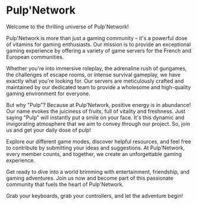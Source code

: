 
# Pulp'Network

Welcome to the thrilling universe of Pulp'Network!

Pulp'Network is more than just a gaming community – it's a powerful dose of vitamins for gaming enthusiasts. Our mission is to provide an exceptional gaming experience by offering a variety of game servers for the French and European communities.

Whether you're into immersive roleplay, the adrenaline rush of gungames, the challenges of escape rooms, or intense survival gameplay, we have exactly what you're looking for. Our servers are meticulously crafted and maintained by our dedicated team to provide a wholesome and high-quality gaming environment for everyone.

But why "Pulp"? Because at Pulp'Network, positive energy is in abundance! Our name evokes the juiciness of fruits, full of vitality and freshness. Just saying "Pulp" will instantly put a smile on your face. It's this dynamic and invigorating atmosphere that we aim to convey through our project. So, join us and get your daily dose of pulp!

Explore our different game modes, discover helpful resources, and feel free to contribute by submitting your ideas and suggestions. At Pulp'Network, every member counts, and together, we create an unforgettable gaming experience.

Get ready to dive into a world brimming with entertainment, friendship, and gaming adventures. Join us now and become part of this passionate community that fuels the heart of Pulp'Network.

Grab your keyboards, grab your controllers, and let the adventure begin!
